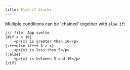 ```yaml
---
title: Else-if blocks
---
```


Multiple conditions can be 'chained' together with `else if`:

```svelte
/// file: App.svelte
{#if x > 10}
	<p>{x} is greater than 10</p>
{:+++else if+++ 5 > x}
	<p>{x} is less than 5</p>
{:else}
	<p>{x} is between 5 and 10</p>
{/if}
```
